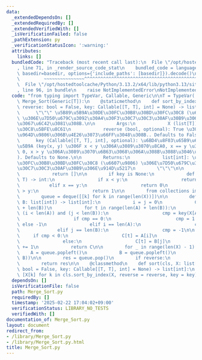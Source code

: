 ```yaml
---
data:
  _extendedDependsOn: []
  _extendedRequiredBy: []
  _extendedVerifiedWith: []
  _isVerificationFailed: false
  _pathExtension: py
  _verificationStatusIcon: ':warning:'
  attributes:
    links: []
  bundledCode: "Traceback (most recent call last):\n  File \"/opt/hostedtoolcache/Python/3.13.2/x64/lib/python3.13/site-packages/onlinejudge_verify/documentation/build.py\"\
    , line 71, in _render_source_code_stat\n    bundled_code = language.bundle(stat.path,\
    \ basedir=basedir, options={'include_paths': [basedir]}).decode()\n          \
    \         ~~~~~~~~~~~~~~~^^^^^^^^^^^^^^^^^^^^^^^^^^^^^^^^^^^^^^^^^^^^^^^^^^^^^^^^^^^^^^^^^^\n\
    \  File \"/opt/hostedtoolcache/Python/3.13.2/x64/lib/python3.13/site-packages/onlinejudge_verify/languages/python.py\"\
    , line 96, in bundle\n    raise NotImplementedError\nNotImplementedError\n"
  code: "from typing import TypeVar, Callable, Generic\n\nT = TypeVar('T')\nclass\
    \ Merge_Sort(Generic[T]):\n    @staticmethod\n    def sort_by_index(X: list[T],\
    \ reverse: bool = False, key: Callable[[T, T], int] = None) -> list[int]:\n  \
    \      \"\"\" \u5B89\u5B9A\u30DE\u30FC\u30B8\u30BD\u30FC\u30C8 (\u6607\u9806)\
    \ \u306E\u7D50\u679C\u3092\u30A4\u30F3\u30C7\u30C3\u30AF\u30B9\u306E\u914D\u5217\
    \u3067\u6C42\u3081\u308B.\n\n        Args:\n            X (list[T]): \u30BD\u30FC\
    \u30C8\u5BFE\u8C61\n            reverse (bool, optional): True \u306A\u3089\u3070\
    \u964D\u9806\u306B\u4E26\u3073\u66FF\u3048\u308B.. Defaults to False.\n      \
    \      key (Callable[[T, T], int], optional): \u6BD4\u8F03\u65B9\u6CD5\u306E\u6307\
    \u5B9A (key(x, y) \u306F x < y \u306A\u3089\u3070\u8CA0, x == y \u306A\u3089\u3070\
    \ 0, x > y \u306A\u3089\u3070\u6B63\u3068\u306A\u308B\u3088\u3046\u306B\u3059\u308B\
    ). Defaults to None.\n\n        Returns:\n            list[int]: \u5B89\u5B9A\u30DE\
    \u30FC\u30B8\u30BD\u30FC\u30C8 (\u6607\u9806) \u306E\u7D50\u679C\u306E\u30A4\u30F3\
    \u30C7\u30C3\u30AF\u30B9\u306E\u914D\u5217\n        \"\"\"\n\n        if not X:\n\
    \            return []\n\n        if key is None:\n            def key(x: T, y:\
    \ T) -> int:\n                if x < y:\n                    return -1\n     \
    \           elif x == y:\n                    return 0\n                elif x\
    \ > y:\n                    return 1\n\n        from collections import deque\n\
    \        queue = deque([[k] for k in range(len(X))])\n\n        def merge(A: list[int],\
    \ B: list[int]) -> list[int]:\n            i = j = 0\n            C= [-1] * (len(A)\
    \ + len(B))\n            for t in range(len(A) + len(B)):\n                if\
    \ (i < len(A)) and (j < len(B)):\n                    cmp = key(X[A[i]], X[B[j]])\n\
    \                    if cmp == 0:\n                        cmp = 1 if A[i] < B[j]\
    \ else -1\n                elif i == len(A):\n                    cmp = 1\n  \
    \              elif j == len(B):\n                    cmp = -1\n\n           \
    \     if cmp < 0:\n                    C[t] = A[i]\n                    i += 1\n\
    \                else:\n                    C[t] = B[j]\n                    j\
    \ += 1\n            return C\n\n        for _ in range(len(X) - 1):\n        \
    \    A = queue.popleft()\n            B = queue.popleft()\n            queue.append(merge(A,\
    \ B))\n\n        res = queue.pop()\n        if reverse:\n            res.reverse()\n\
    \        return res\n\n    @classmethod\n    def sort(cls, X: list[T], reverse:\
    \ bool = False, key: Callable[[T, T], int] = None) -> list[int]:\n        return\
    \ [X[k] for k in cls.sort_by_index(X, reverse = reverse, key = key)]\n"
  dependsOn: []
  isVerificationFile: false
  path: Merge_Sort.py
  requiredBy: []
  timestamp: '2025-02-22 17:04:02+09:00'
  verificationStatus: LIBRARY_NO_TESTS
  verifiedWith: []
documentation_of: Merge_Sort.py
layout: document
redirect_from:
- /library/Merge_Sort.py
- /library/Merge_Sort.py.html
title: Merge_Sort.py
---
```

